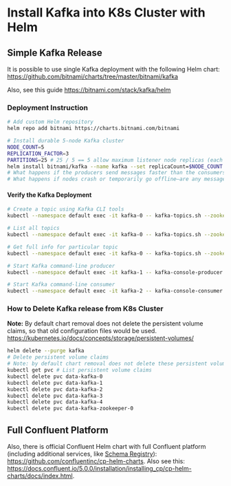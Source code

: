 # Install Kafka into K8s Cluster with Helm

## Simple Kafka Release

It is possible to use single Kafka deployment with the following Helm chart: <https://github.com/bitnami/charts/tree/master/bitnami/kafka>

Also, see this guide <https://bitnami.com/stack/kafka/helm>

### Deployment Instruction

```sh
# Add custom Helm repository
helm repo add bitnami https://charts.bitnami.com/bitnami

# Install durable 5-node Kafka cluster
NODE_COUNT=5
REPLICATION_FACTOR=3
PARTITIONS=25 # 25 / 5 == 5 allow maximum listener node replicas (each consumer node can read from 5 replicas in parallel and each replica will be on different node)
helm install bitnami/kafka --name kafka --set replicaCount=$NODE_COUNT --set deleteTopicEnable="true" --set logRetentionHours=24 --set defaultReplicationFactor=$REPLICATION_FACTOR --set offsetsTopicReplicationFactor=3 --set transactionStateLogReplicationFactor=3 --set transactionStateLogMinIsr=3 --set numPartitions=$PARTITIONS
# What happens if the producers send messages faster than the consumers can process them? 
# What happens if nodes crash or temporarily go offline—are any messages lost?
```

#### Verify the Kafka Deployment

```sh
# Create a topic using Kafka CLI tools
kubectl --namespace default exec -it kafka-0 -- kafka-topics.sh --zookeeper kafka-zookeeper:2181 --create --topic test

# List all topics
kubectl --namespace default exec -it kafka-0 -- kafka-topics.sh --zookeeper kafka-zookeeper:2181 --list

# Get full info for particular topic
kubectl --namespace default exec -it kafka-0 -- kafka-topics.sh --zookeeper kafka-zookeeper:2181 --describe --topic test

# Start Kafka command-line producer
kubectl --namespace default exec -it kafka-1 -- kafka-console-producer.sh --broker-list localhost:9092 --topic test

# Start Kafka command-line consumer
kubectl --namespace default exec -it kafka-2 -- kafka-console-consumer.sh --bootstrap-server localhost:9092 --topic test --from-beginning
```

### How to Delete Kafka release from K8s Cluster

**Note:** By default chart removal does not delete the persistent volume claims, so that old configuration files would be used. <https://kubernetes.io/docs/concepts/storage/persistent-volumes/>

```sh
helm delete --purge kafka
# Delete persistent volume claims
# Note: by default chart removal does not delete these persistent volume claims, so that old configuration files would be used.
kubectl get pvc # List persistent volume claims
kubectl delete pvc data-kafka-0
kubectl delete pvc data-kafka-1
kubectl delete pvc data-kafka-2
kubectl delete pvc data-kafka-3
kubectl delete pvc data-kafka-4
kubectl delete pvc data-kafka-zookeeper-0
```

<!--
Kafka can be accessed via port 9092 on the following DNS name from within your cluster:

    kafka.default.svc.cluster.local

To create a topic run the following command:

    export POD_NAME=$(kubectl get pods --namespace default -l "app.kubernetes.io/name=kafka,app.kubernetes.io/instance=kafka,app.kubernetes.io/component=kafka" -o jsonpath="{.items[0].metadata.name}")
    kubectl --namespace default exec -it $POD_NAME -- kafka-topics.sh --create --zookeeper kafka-zookeeper:2181 --replication-factor 1 --partitions 1 --topic test

To list all the topics run the following command:

    export POD_NAME=$(kubectl get pods --namespace default -l "app.kubernetes.io/name=kafka,app.kubernetes.io/instance=kafka,app.kubernetes.io/component=kafka" -o jsonpath="{.items[0].metadata.name}")
    kubectl --namespace default exec -it $POD_NAME -- kafka-topics.sh --list --zookeeper kafka-zookeeper:2181

To start a kafka producer run the following command:

    export POD_NAME=$(kubectl get pods --namespace default -l "app.kubernetes.io/name=kafka,app.kubernetes.io/instance=kafka,app.kubernetes.io/component=kafka" -o jsonpath="{.items[0].metadata.name}")
    kubectl --namespace default exec -it $POD_NAME -- kafka-console-producer.sh --broker-list localhost:9092 --topic test

To start a kafka consumer run the following command:

    export POD_NAME=$(kubectl get pods --namespace default -l "app.kubernetes.io/name=kafka,app.kubernetes.io/instance=kafka,app.kubernetes.io/component=kafka" -o jsonpath="{.items[0].metadata.name}")
    kubectl --namespace default exec -it $POD_NAME -- kafka-console-consumer.sh --bootstrap-server localhost:9092 --topic test --from-beginning

To connect to your Kafka server from outside the cluster execute the following commands:

    kubectl port-forward --namespace default svc/kafka 9092:9092 &
    echo "Kafka Broker Endpoint: 127.0.0.1:9092"

    PRODUCER:
        kafka-console-producer.sh --broker-list 127.0.0.1:9092 --topic test
    CONSUMER:
        kafka-console-consumer.sh --bootstrap-server 127.0.0.1:9092 --topic test --from-beginning
-->

## Full Confluent Platform

Also, there is official Confluent Helm chart with full Confluent platform (including additional services, like [Schema Registry](https://docs.confluent.io/current/schema-registry/index.html)): <https://github.com/confluentinc/cp-helm-charts>. Also see this: <https://docs.confluent.io/5.0.0/installation/installing_cp/cp-helm-charts/docs/index.html>.
